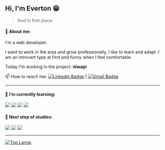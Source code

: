 ## Hi, I'm Everton :grin:
> God in first place.

#### :raising_hand: About me:
<p>I'm a web developer.</p>
<p>
  I want to work in the area and grow professionally, I like to learn and adapt. I am an introvert type at first and funny when I feel comfortable.
</p>

Today I'm working in the project: **nlwapi**

:mailbox: How to reach me: [![Linkedin Badge](https://img.shields.io/badge/-EvertonLopes-blue?style=flat-square&logo=Linkedin&logoColor=white&link=https://www.linkedin.com/in/everton-lopes-costa)](https://www.linkedin.com/in/everton-lopes-costa) | [![Gmail Badge](https://img.shields.io/badge/-evertonlopescosta87@gmail.com-c14438?style=flat-square&logo=Gmail&logoColor=white&link=mailto:evertonlopescosta87@gmail.com)](mailto:evertonlopescosta87@gmail.com)

___

#### :green_book: I’m currently learning:
![](https://img.shields.io/badge/_-HTML5-critical?style=flat-square&logo=html5&logoColor=white)
![](https://img.shields.io/badge/_-CSS3-blue?style=flat-square&logo=css3&logoColor=white)
![](https://img.shields.io/badge/_-Javascript-yellow?style=flat-square&logo=javascript&logoColor=white)
![](https://img.shields.io/badge/_-Git-red?style=flat-square&logo=git&logoColor=white)

#### :blue_book: Next step of studies:
![](https://img.shields.io/badge/_-Node.JS-brightgreen?style=flat-square&logo=node.js&logoColor=white)
![](https://img.shields.io/badge/_-React.JS-blue?style=flat-square&logo=react&logoColor=white)
![](https://img.shields.io/badge/_-Typescript-informational?style=flat-square&logo=typescript&logoColor=white)

___

[![Top Langs](https://github-readme-stats.vercel.app/api/top-langs/?username=evertonlopesc&layout=compact&theme=tokyonight)](https://github.com/anuraghazra/github-readme-stats)
